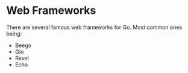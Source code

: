 # Web Frameworks

There are several famous web frameworks for Go. Most common ones being:

- Beego
- Gin
- Revel
- Echo
